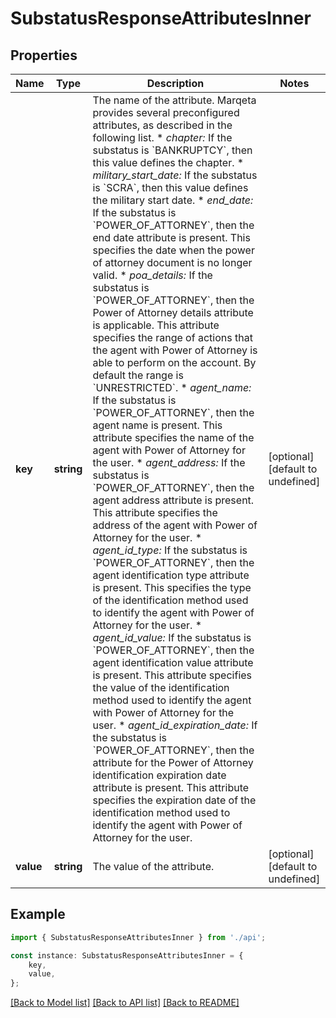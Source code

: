 # SubstatusResponseAttributesInner


## Properties

Name | Type | Description | Notes
------------ | ------------- | ------------- | -------------
**key** | **string** | The name of the attribute.  Marqeta provides several preconfigured attributes, as described in the following list.  * *chapter:* If the substatus is &#x60;BANKRUPTCY&#x60;, then this value defines the chapter.  * *military_start_date:* If the substatus is &#x60;SCRA&#x60;, then this value defines the military start date.  * *end_date:* If the substatus is &#x60;POWER_OF_ATTORNEY&#x60;, then the end date attribute is present. This specifies the date when the power of attorney document is no longer valid.  * *poa_details:* If the substatus is &#x60;POWER_OF_ATTORNEY&#x60;, then the Power of Attorney details attribute is applicable. This attribute specifies the range of actions that the agent with Power of Attorney is able to perform on the account. By default the range is &#x60;UNRESTRICTED&#x60;.  * *agent_name:* If the substatus is &#x60;POWER_OF_ATTORNEY&#x60;, then the agent name is present. This attribute specifies the name of the agent with Power of Attorney for the user.  * *agent_address:* If the substatus is &#x60;POWER_OF_ATTORNEY&#x60;, then the agent address attribute is present. This attribute specifies the address of the agent with Power of Attorney for the user.  * *agent_id_type:* If the substatus is &#x60;POWER_OF_ATTORNEY&#x60;, then the agent identification type attribute is present. This specifies the type of the identification method used to identify the agent with Power of Attorney for the user.  * *agent_id_value:* If the substatus is &#x60;POWER_OF_ATTORNEY&#x60;, then the agent identification value attribute is present. This attribute specifies the value of the identification method used to identify the agent with Power of Attorney for the user.  * *agent_id_expiration_date:* If the substatus is &#x60;POWER_OF_ATTORNEY&#x60;, then the attribute for the Power of Attorney identification expiration date attribute is present. This attribute specifies the expiration date of the identification method used to identify the agent with Power of Attorney for the user. | [optional] [default to undefined]
**value** | **string** | The value of the attribute. | [optional] [default to undefined]

## Example

```typescript
import { SubstatusResponseAttributesInner } from './api';

const instance: SubstatusResponseAttributesInner = {
    key,
    value,
};
```

[[Back to Model list]](../README.md#documentation-for-models) [[Back to API list]](../README.md#documentation-for-api-endpoints) [[Back to README]](../README.md)
